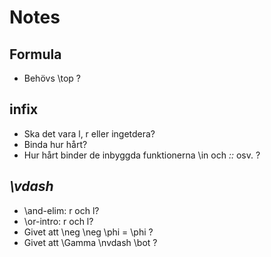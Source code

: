 # Notes

## Formula

- Behövs \top ?


## infix

- Ska det vara l, r eller ingetdera?
- Binda hur hårt?
- Hur hårt binder de inbyggda funktionerna \in och _::_ osv. ?


## _\vdash_

- \and-elim: r och l?
- \or-intro: r och l?
- Givet att \neg \neg \phi = \phi ?
- Givet att \Gamma \nvdash \bot ?
